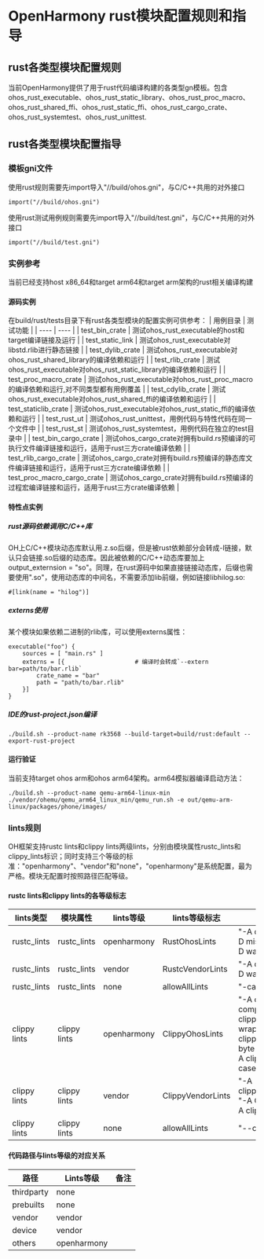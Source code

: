 # OpenHarmony rust模块配置规则和指导
## rust各类型模块配置规则
当前OpenHarmony提供了用于rust代码编译构建的各类型gn模板。包含ohos_rust_executable、ohos_rust_static_library、ohos_rust_proc_macro、ohos_rust_shared_ffi、ohos_rust_static_ffi、ohos_rust_cargo_crate、ohos_rust_systemtest、ohos_rust_unittest.
## rust各类型模块配置指导
### 模板gni文件
使用rust规则需要先import导入"//build/ohos.gni"，与C/C++共用的对外接口
```
import("//build/ohos.gni")
```
使用rust测试用例规则需要先import导入"//build/test.gni"，与C/C++共用的对外接口
```
import("//build/test.gni")
```
### 实例参考
当前已经支持host x86_64和target arm64和target arm架构的rust相关编译构建
#### 源码实例 
在build/rust/tests目录下有rust各类型模块的配置实例可供参考：
| 用例目录 | 测试功能 |
| ---- | ---- |
| test_bin_crate | 测试ohos_rust_executable的host和target编译链接及运行 |
| test_static_link | 测试ohos_rust_executable对libstd.rlib进行静态链接 |
| test_dylib_crate | 测试ohos_rust_executable对ohos_rust_shared_library的编译依赖和运行 |
| test_rlib_crate | 测试ohos_rust_executable对ohos_rust_static_library的编译依赖和运行 |
| test_proc_macro_crate | 测试ohos_rust_executable对ohos_rust_proc_macro的编译依赖和运行,对不同类型都有用例覆盖 |
| test_cdylib_crate | 测试ohos_rust_executable对ohos_rust_shared_ffi的编译依赖和运行 |
| test_staticlib_crate | 测试ohos_rust_executable对ohos_rust_static_ffi的编译依赖和运行 |
| test_rust_ut | 测试ohos_rust_unittest，用例代码与特性代码在同一个文件中 |
| test_rust_st | 测试ohos_rust_systemtest，用例代码在独立的test目录中 |
| test_bin_cargo_crate | 测试ohos_cargo_crate对拥有build.rs预编译的可执行文件编译链接和运行，适用于rust三方crate编译依赖 |
| test_rlib_cargo_crate | 测试ohos_cargo_crate对拥有build.rs预编译的静态库文件编译链接和运行，适用于rust三方crate编译依赖 |
| test_proc_macro_cargo_crate | 测试ohos_cargo_crate对拥有build.rs预编译的过程宏编译链接和运行，适用于rust三方crate编译依赖 |
#### 特性点实例
##### rust源码依赖调用C/C++库
OH上C/C++模块动态库默认用.z.so后缀，但是被rust依赖部分会转成-l链接，默认只会链接.so后缀的动态库。因此被依赖的C/C++动态库要加上output_externsion = "so"。同理，在rust源码中如果直接链接动态库，后缀也需要使用".so"，使用动态库的中间名，不需要添加lib前缀，例如链接libhilog.so:
```
#[link(name = "hilog")]
```
##### externs使用
某个模块如果依赖二进制的rlib库，可以使用externs属性：
```
executable("foo") {
    sources = [ "main.rs" ]
    externs = [{                    # 编译时会转成`--extern bar=path/to/bar.rlib`
        crate_name = "bar"
        path = "path/to/bar.rlib"
    }]
}
```
##### IDE的rust-project.json编译
```
./build.sh --product-name rk3568 --build-target=build/rust:default --export-rust-project
```
#### 运行验证
当前支持target ohos arm和ohos arm64架构。arm64模拟器编译启动方法：
```
./build.sh --product-name qemu-arm64-linux-min
./vendor/ohemu/qemu_arm64_linux_min/qemu_run.sh -e out/qemu-arm-linux/packages/phone/images/
```
### lints规则
OH框架支持rustc lints和clippy lints两级lints，分别由模块属性rustc_lints和clippy_lints标识；同时支持三个等级的标准："openharmony"、"vendor"和"none"，"openharmony"是系统配置，最为严格。模块无配置时按照路径匹配等级。
#### rustc lints和clippy lints的各等级标志
| **lints类型** | **模块属性** | **lints等级** | **lints等级标志** | **lints内容** |
| ---- | ---- | ---- | ---- | ---- |
| rustc_lints | rustc_lints | openharmony | RustOhosLints | "-A deprecated", "-D missing-docs", "-D warnigngs" |
| rustc_lints  |  rustc_lints | vendor | RustcVendorLints | "-A deprecated", "-D warnigs" |
| rustc_lints  | rustc_lints  | none | allowAllLints | "-cap-lints allow" |
| clippy lints | clippy lints | openharmony | ClippyOhosLints | "-A clippy::type-complexity", "-A clippy::unnecessary-wraps", "-A clippy::unusual-byte-groupings", "-A clippy::upper-case-acronyms" |
| clippy lints | clippy lints | vendor | ClippyVendorLints | "-A clippy::complexity", "-A Clippy::perf", "-A clippy::style" |
| clippy lints | clippy lints | none | allowAllLints | "--cap-lints allow" |

#### 代码路径与lints等级的对应关系
| 路径 | Lints等级 | 备注 |
| ---- | ---- | ---- |
| thirdparty | none |  |
| prebuilts | none |  |
| vendor | vendor |  |
| device | vendor |  |
| others | openharmony |

